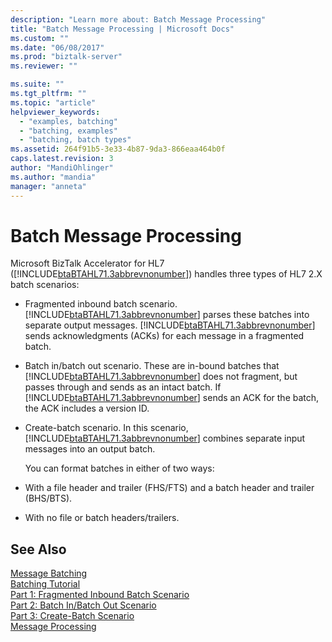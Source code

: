 ```yaml
---
description: "Learn more about: Batch Message Processing"
title: "Batch Message Processing | Microsoft Docs"
ms.custom: ""
ms.date: "06/08/2017"
ms.prod: "biztalk-server"
ms.reviewer: ""

ms.suite: ""
ms.tgt_pltfrm: ""
ms.topic: "article"
helpviewer_keywords: 
  - "examples, batching"
  - "batching, examples"
  - "batching, batch types"
ms.assetid: 264f91b5-3e33-4b87-9da3-866eaa464b0f
caps.latest.revision: 3
author: "MandiOhlinger"
ms.author: "mandia"
manager: "anneta"
---
```

# Batch Message Processing
Microsoft BizTalk Accelerator for HL7 ([!INCLUDE[btaBTAHL71.3abbrevnonumber](../../includes/btabtahl71-3abbrevnonumber-md.md)]) handles three types of HL7 2.X batch scenarios:  
  
- Fragmented inbound batch scenario. [!INCLUDE[btaBTAHL71.3abbrevnonumber](../../includes/btabtahl71-3abbrevnonumber-md.md)] parses these batches into separate output messages. [!INCLUDE[btaBTAHL71.3abbrevnonumber](../../includes/btabtahl71-3abbrevnonumber-md.md)] sends acknowledgments (ACKs) for each message in a fragmented batch.  
  
- Batch in/batch out scenario. These are in-bound batches that [!INCLUDE[btaBTAHL71.3abbrevnonumber](../../includes/btabtahl71-3abbrevnonumber-md.md)] does not fragment, but passes through and sends as an intact batch. If [!INCLUDE[btaBTAHL71.3abbrevnonumber](../../includes/btabtahl71-3abbrevnonumber-md.md)] sends an ACK for the batch, the ACK includes a version ID.  
  
- Create-batch scenario. In this scenario, [!INCLUDE[btaBTAHL71.3abbrevnonumber](../../includes/btabtahl71-3abbrevnonumber-md.md)] combines separate input messages into an output batch.  
  
  You can format batches in either of two ways:  
  
- With a file header and trailer (FHS/FTS) and a batch header and trailer (BHS/BTS).  
  
- With no file or batch headers/trailers.  
  
## See Also  
 [Message Batching](../../adapters-and-accelerators/accelerator-hl7/message-batching.md)   
 [Batching Tutorial](../../adapters-and-accelerators/accelerator-hl7/batching-tutorial.md)   
 [Part 1: Fragmented Inbound Batch Scenario](../../adapters-and-accelerators/accelerator-hl7/part-1-fragmented-inbound-batch-scenario.md)   
 [Part 2: Batch In/Batch Out Scenario](../../adapters-and-accelerators/accelerator-hl7/part-2-batch-in-batch-out-scenario.md)   
 [Part 3: Create-Batch Scenario](../../adapters-and-accelerators/accelerator-hl7/part-3-create-batch-scenario.md)   
 [Message Processing](../../adapters-and-accelerators/accelerator-hl7/message-processing.md)
